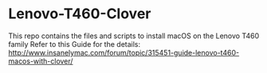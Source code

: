 # Lenovo-T460-Clover
This repo contains the files and scripts to install macOS on the Lenovo T460 family
Refer to this Guide for the details: http://www.insanelymac.com/forum/topic/315451-guide-lenovo-t460-macos-with-clover/
